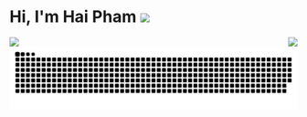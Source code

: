 # Hi, I'm Hai Pham <img src="https://i.ibb.co/HBrBTjZ/weirdchamp.gif" />

<p>
  <picture>
    <source align="left" media="(prefers-color-scheme: dark)" srcset="https://github-readme-stats-weld-sigma.vercel.app/api/top-langs/?username=haipham22&hide=html&langs_count=8&show_icons=true&locale=en&layout=compact&theme=dark&count_private=true" />
    <source align="left" media="(prefers-color-scheme: light)" srcset="https://github-readme-stats-weld-sigma.vercel.app/api/top-langs/?username=haipham22&hide=html&langs_count=8&show_icons=true&locale=en&layout=compact&count_private=true" />
    <img align="left" src="https://github-readme-stats-weld-sigma.vercel.app/api/top-langs/?username=haipham22&langs_count=8&show_icons=true&locale=en&layout=compact&count_private=true" />
  </picture>

  <picture>
    <source align="right" media="(prefers-color-scheme: dark)" srcset="https://github-readme-stats-weld-sigma.vercel.app/api?username=haipham22&show_icons=true&count_private=true&show_icons=true&theme=dark&count_private=true" />
    <source align="right" media="(prefers-color-scheme: light)" srcset="https://github-readme-stats-weld-sigma.vercel.app/api?username=haipham22&show_icons=true&count_private=true&show_icons=true&count_private=true" />
    <img align="right" src="https://github-readme-stats-weld-sigma.vercel.app/api?username=haipham22&show_icons=true&count_private=true&show_icons=true&count_private=true" />
  </picture>



</p>

<!-- [![haipham22's wakatime stats](https://github-readme-stats-weld-sigma.vercel.app/api/wakatime?username=haipham22&count_private=true)](https://github.com/anuraghazra/github-readme-stats) -->


<picture>
  <source media="(prefers-color-scheme: dark)" srcset="https://raw.githubusercontent.com/haipham22/haipham22/output/github-snake-dark.svg" />
  <source media="(prefers-color-scheme: light)" srcset="https://raw.githubusercontent.com/haipham22/haipham22/output/github-snake.svg" />
  <img alt="github-snake" src="https://raw.githubusercontent.com/haipham22/haipham22/output/github-snake.svg" />
</picture>